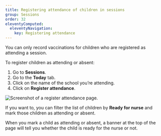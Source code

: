 ```yaml
---
title: Registering attendance of children in sessions
group: Sessions
order: 32
eleventyComputed:
  eleventyNavigation:
    key: Registering attendance
---
```


You can only record vaccinations for children who are registered as attending a session.

To register children as attending or absent:

1. Go to **Sessions**.
2. Go to the **Today** tab.
3. Click on the name of the school you’re attending.
4. Click on **Register attendance**.

![Screenshot of a register attendance page.](/assets/images/session-attendance.png 'You must register attendance before you can record vaccinations.')

If you want to, you can filter the list of children by **Ready for nurse** and mark those children as attending or absent.

When you mark a child as attending or absent, a banner at the top of the page will tell you whether the child is ready for the nurse or not.
